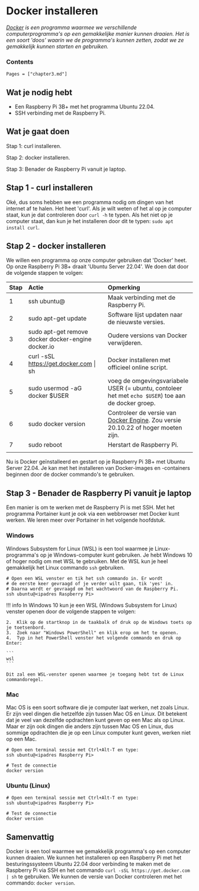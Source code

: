 # Docker installeren

*[Docker](https://nl.wikipedia.org/wiki/Docker_(software)) is een programma waarmee we verschillende computerprogramma's op een gemakkelijke manier kunnen draaien. Het is een soort 'doos' waarin we de programma's kunnen zetten, zodat we ze gemakkelijk kunnen starten en gebruiken.*

### Contents

```@contents
Pages = ["chapter3.md"]
```

## Wat je nodig hebt

- Een Raspberry Pi 3B+ met het programma Ubuntu 22.04. 
- SSH verbinding met de Raspberry Pi.

## Wat je gaat doen

Stap 1: curl installeren.

Stap 2: docker installeren.

Stap 3: Benader de Raspberry Pi vanuit je laptop. 

## Stap 1 - curl installeren

Oké, dus soms hebben we een programma nodig om dingen van het internet af te halen. Het heet 'curl'. Als je wilt weten of het al op je computer staat, kun je dat controleren door `curl -h` te typen. Als het niet op je computer staat, dan kun je het installeren door dit te typen: `sudo apt install curl`.

## Stap 2 - docker installeren

We willen een programma op onze computer gebruiken dat 'Docker' heet. Op onze Raspberry Pi 3B+ draait 'Ubuntu Server 22.04'. We doen dat door de volgende stappen te volgen:

|Stap        | Actie      | Opmerking |
|:---------- | :---------- |:---------- |
| 1 | ssh ubuntu@<ip-adres Raspberry pi> | Maak verbinding met de Raspberry Pi. |
| 2 | sudo apt-get update | Software lijst updaten naar de nieuwste versies. |
| 3 | sudo apt-get remove docker docker-engine docker.io | Oudere versions van Docker verwijderen. |
| 4 | curl -sSL https://get.docker.com \| sh| Docker installeren met officieel online script. |
| 5 | sudo usermod -aG docker \$USER | voeg de omgevingsvariabele USER (= ubuntu, contoleer het met `echo $USER`) toe aan de docker groep. |
| 6 | sudo docker version | Controleer  de versie van [Docker Engine](https://docs.docker.com/engine/release-notes/). Zou versie 20.10.22 of hoger moeten zijn. |
| 7 | sudo reboot | Herstart de Raspberry Pi. |
||

Nu is Docker geïnstalleerd en gestart op je Raspberry Pi 3B+ met Ubuntu Server 22.04. Je kan met het installeren van Docker-images en -containers beginnen door de docker commando's te gebruiken.

## Stap 3 - Benader de Raspberry Pi vanuit je laptop

Een manier is om te werken met de Raspberry Pi is met SSH. Met het programma Portainer kunt je ook via een webbrowser met Docker kunt werken. We leren meer over Portainer in het volgende hoofdstuk.

### Windows

Windows Subsystem for Linux (WSL) is een tool waarmee je Linux-programma's op je Windows-computer kunt gebruiken. Je hebt Windows 10 of hoger nodig om met WSL te gebruiken. Met de WSL kun je heel gemakkelijk het Linux commando `ssh` gebruiken. 

```
# Open een WSL venster en tik het ssh commando in. Er wordt
# de eerste keer gevraagd of je verder wilt gaan, tik 'yes' in. 
# Daarna wordt er gevraagd om het wachtwoord van de Raspberry Pi.
ssh ubuntu@<ipadres Raspberry Pi>
```

!!! info
    In Windows 10 kun je een WSL (Windows Subsystem for Linux) venster openen door de volgende stappen te volgen:

    2.  Klik op de startknop in de taakbalk of druk op de Windows toets op je toetsenbord.
    3.  Zoek naar "Windows PowerShell" en klik erop om het te openen.
    4.  Typ in het PowerShell venster het volgende commando en druk op Enter:

    ```
    wsl
    ```
    
    Dit zal een WSL-venster openen waarmee je toegang hebt tot de Linux commandoregel.

### Mac

Mac OS is een soort software die je computer laat werken, net zoals Linux. Er zijn veel dingen die hetzelfde zijn tussen Mac OS en Linux. Dit betekent dat je veel van dezelfde opdrachten kunt geven op een Mac als op Linux. Maar er zijn ook dingen die anders zijn tussen Mac OS en Linux, dus sommige opdrachten die je op een Linux computer kunt geven, werken niet op een Mac.

```
# Open een terminal sessie met Ctrl+Alt-T en type:
ssh ubuntu@<ipadres Raspberry Pi>

# Test de connectie
docker version
```

### Ubuntu (Linux)

```
# Open een terminal sessie met Ctrl+Alt-T en type:
ssh ubuntu@<ipadres Raspberry Pi>

# Test de connectie
docker version
```

## Samenvattig

Docker is een tool waarmee we gemakkelijk programma's op een computer kunnen draaien. We kunnen het installeren op een Raspberry Pi met het besturingssysteem Ubuntu 22.04 door verbinding te maken met de Raspberry Pi via SSH en het commando `curl -sSL https://get.docker.com | sh` te gebruiken. We kunnen de versie van Docker controleren met het commando: `docker version`.